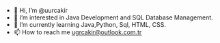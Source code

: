 - 👋 Hi, I’m @uurcakir
- 👀 I’m interested in Java Development and SQL Database Management.
- 🌱 I’m currently learning Java,Python, Sql, HTML, CSS.
- 📫 How to reach me ugrcakir@outlook.com.tr

<!---
uurcakir/uurcakir is a ✨ special ✨ repository because its `README.md` (this file) appears on your GitHub profile.
You can click the Preview link to take a look at your changes.
--->
